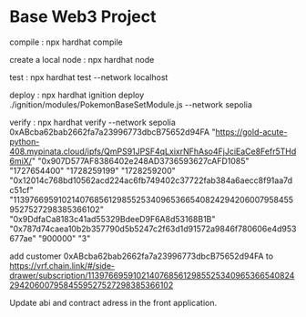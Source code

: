 # **Base Web3 Project**

compile : npx hardhat compile

create a local node : npx hardhat node

test : npx hardhat test --network localhost

deploy : 
npx hardhat ignition deploy ./ignition/modules/PokemonBaseSetModule.js --network sepolia

verify : 
npx hardhat verify --network sepolia 0xABcba62bab2662fa7a23996773dbcB75652d94FA "https://gold-acute-python-408.mypinata.cloud/ipfs/QmPS91JPSF4qLxixrNFhAso4FjJciEaCe8Fefr5THd6miX/" "0x907D577AF8386402e248AD3736593627cAFD1085" "1727654400" "1728259199" "1728259200" "0x12014c768bd10562acd224ac6fb749402c37722fab384a6aecc8f91aa7dc51cf" "113976695910214076856129855253409653665408242942060079584559527527298385366102" "0x9DdfaCa8183c41ad55329BdeeD9F6A8d53168B1B" "0x787d74caea10b2b357790d5b5247c2f63d1d91572a9846f780606e4d953677ae" "900000" "3"

add customer 0xABcba62bab2662fa7a23996773dbcB75652d94FA to https://vrf.chain.link/#/side-drawer/subscription/113976695910214076856129855253409653665408242942060079584559527527298385366102

Update abi and contract adress in the front application.